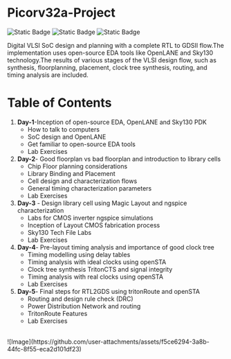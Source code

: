 # Picorv32a-Project
![Static Badge](https://img.shields.io/badge/OS-linux%2C_Windows-orange)
![Static Badge](https://img.shields.io/badge/EDA%20Tools-OpenLANE--Flow%2C_Yosys%2C_abc%2C_OpenROAD%2C_TritonRoute%2C_OpenSTA%2C_magic%2C_netgen-blue)
![Static Badge](https://img.shields.io/badge/Languages-verilog%2C_bash-purple)

Digital VLSI SoC design and planning with a complete RTL to GDSII flow.The implementation uses open-source EDA tools like OpenLANE and Sky130 technology.The results of various stages of the VLSI design flow, such as synthesis, floorplanning, placement, clock tree synthesis, routing, and timing analysis are included.
<br/>

# Table of Contents
 

1. **Day-1**-Inception of open-source EDA, OpenLANE and Sky130 PDK
    * How to talk to computers
    * SoC design and OpenLANE
    * Get familiar to open-source EDA tools
    * Lab Exercises 
2. **Day-2**- Good floorplan vs bad floorplan and introduction to library cells
    * Chip Floor planning considerations
    * Library Binding and Placement
    * Cell design and characterization flows
    * General timing characterization parameters
    * Lab Exercises 
3. **Day-3** - Design library cell using Magic Layout and ngspice characterization
    * Labs for CMOS inverter ngspice simulations
    * Inception of Layout CMOS fabrication process
    * Sky130 Tech File Labs
    * Lab Exercises
4. **Day-4**- Pre-layout timing analysis and importance of good clock tree
    * Timing modelling using delay tables
    * Timing analysis with ideal clocks using openSTA
    * Clock tree synthesis TritonCTS and signal integrity
    * Timing analysis with real clocks using openSTA
    * Lab Exercises
5. **Day-5**- Final steps for RTL2GDS using tritonRoute and openSTA
    * Routing and design rule check (DRC)
    * Power Distribution Network and routing
    * TritonRoute Features
    * Lab Exercises
<br/>
![Image](https://github.com/user-attachments/assets/f5ce6294-3a8b-44fc-8f55-eca2d101df23)
